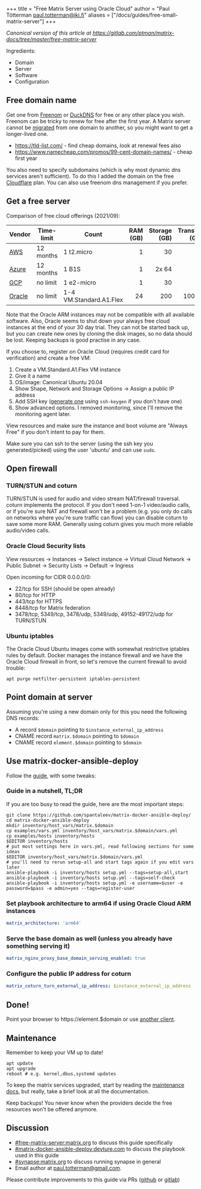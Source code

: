 +++
title = "Free Matrix Server using Oracle Cloud"
author = "Paul Tötterman <paul.totterman@iki.fi>"
aliases = ["/docs/guides/free-small-matrix-server"]
+++

*Canonical version of this article at
<https://gitlab.com/ptman/matrix-docs/tree/master/free-matrix-server>*

Ingredients:

- Domain
- Server
- Software
- Configuration

## Free domain name

Get one from [Freenom] or [DuckDNS] for free or any other place you wish.
Freenom can be tricky to renew for free after the first year. A Matrix server
cannot be [migrated] from one domain to another, so you might want to get a
longer-lived one.

- https://tld-list.com/ - find cheap domains, look at renewal fees also
- https://www.namecheap.com/promos/99-cent-domain-names/ - cheap first year

You also need to specify subdomains (which is why most dynamic dns services
aren't sufficient). To do this I added the domain on the free [Cloudflare] plan.
You can also use freenom dns management if you prefer.

[Freenom]: https://www.freenom.com
[DuckDNS]: https://www.duckdns.org/
[Cloudflare]: https://www.cloudflare.com
[migrated]: https://github.com/matrix-org/synapse/issues/1209

## Get a free server

Comparison of free cloud offerings (2021/09):

| Vendor   | Time-limit | Count                    | RAM (GB) | Storage (GB) | Transfer (GB) |
| -------- | ---------- | ----------------------- | -------: | -----------: | ------------: |
| [AWS]    | 12 months  | 1 t2.micro              | 1        | 30           | 15            |
| [Azure]  | 12 months  | 1 B1S                   | 1        | 2x 64        | 15            |
| [GCP]    | no limit   | 1 e2-micro              | 1        | 30           | 1             |
| [Oracle] | no limit   | 1-4 VM.Standard.A1.Flex | 24       | 200          | 10000         |

Note that the Oracle ARM instances may not be compatible with all available
software. Also, Oracle seems to shut down your always free cloud instances at
the end of your 30 day trial. They can not be started back up, but you can
create new ones by cloning the disk images, so no data should be lost. Keeping
backups is good practise in any case.

[AWS]: https://aws.amazon.com/free/
[Azure]: https://azure.microsoft.com/en-us/free/
[GCP]: https://cloud.google.com/free/
[Oracle]: https://www.oracle.com/cloud/free/

If you choose to, register on Oracle Cloud (requires credit card for
verification) and create a free VM:

1. Create a VM.Standard.A1.Flex VM instance
2. Give it a name
3. OS/image: Canonical Ubuntu 20.04
4. Show Shape, Network and Storage Options -> Assign a public IP address
5. Add SSH key ([generate one][sshkey] using `ssh-keygen` if you don't have one)
6. Show advanced options. I removed monitoring, since I'll remove the monitoring
   agent later.

View resources and make sure the instance and boot volume are "Always Free" if
you don't intent to pay for them.

Make sure you can ssh to the server (using the ssh key you generated/picked)
using the user 'ubuntu' and can use `sudo`.

[sshkey]: https://docs.oracle.com/en/cloud/iaas/compute-iaas-cloud/stcsg/generating-ssh-key-pair.html

## Open firewall

### TURN/STUN and coturn

TURN/STUN is used for audio and video stream NAT/firewall traversal. coturn
implements the protocol. If you don't need 1-on-1 video/audio calls, or if
you're sure NAT and firewall won't be a problem (e.g. you only do calls on
networks where you're sure traffic can flow) you can disable coturn to save some
more RAM. Generally using coturn gives you much more reliable audio/video calls.

### Oracle Cloud Security lists

View resources -> Instances -> Select instance -> Virtual Cloud Network ->
Public Subnet -> Security Lists -> Default -> Ingress

Open incoming for CIDR 0.0.0.0/0:
- 22/tcp for SSH (should be open already)
- 80/tcp for HTTP
- 443/tcp for HTTPS
- 8448/tcp for Matrix federation
- 3478/tcp, 5349/tcp, 3478/udp, 5349/udp, 49152-49172/udp for TURN/STUN

### Ubuntu iptables

The Oracle Cloud Ubuntu images come with somewhat restrictive iptables rules by
default. Docker manages the instance firewall and we have the Oracle Cloud
firewall in front, so let's remove the current firewall to avoid trouble:

```
apt purge netfilter-persistent iptables-persistent
```

## Point domain at server

Assuming you're using a new domain only for this you need the following DNS
records:

- A record `$domain` pointing to `$instance_external_ip_address`
- CNAME record `matrix.$domain` pointing to `$domain`
- CNAME record `element.$domain` pointing to `$domain`


## Use matrix-docker-ansible-deploy

Follow the [guide], with some tweaks:

[guide]: https://github.com/spantaleev/matrix-docker-ansible-deploy/blob/master/docs/README.md

### Guide in a nutshell, TL;DR

If you are too busy to read the guide, here are the most important steps:

```
git clone https://github.com/spantaleev/matrix-docker-ansible-deploy/
cd matrix-docker-ansible-deploy
mkdir inventory/host_vars/matrix.$domain
cp examples/vars.yml inventory/host_vars/matrix.$domain/vars.yml
cp examples/hosts inventory/hosts
$EDITOR inventory/hosts
# put most settings here in vars.yml, read following sections for some ideas
$EDITOR inventory/host_vars/matrix.$domain/vars.yml
# you'll need to rerun setup-all and start tags again if you edit vars later
ansible-playbook -i inventory/hosts setup.yml --tags=setup-all,start
ansible-playbook -i inventory/hosts setup.yml --tags=self-check
ansible-playbook -i inventory/hosts setup.yml -e username=$user -e password=$pass -e admin=yes --tags=register-user
```

### Set playbook architecture to arm64 if using Oracle Cloud ARM instances

```yaml
matrix_architecture: 'arm64'
```

### Serve the base domain as well (unless you already have something serving it)

```yaml
matrix_nginx_proxy_base_domain_serving_enabled: true
```

### Configure the public IP address for coturn

```yaml
matrix_coturn_turn_external_ip_address: $instance_external_ip_address
```

## Done!

Point your browser to https://element.$domain or use [another
client](https://matrix.org/clients).

## Maintenance

Remember to keep your VM up to date!

```
apt update
apt upgrade
reboot # e.g. kernel,dbus,systemd updates
```

To keep the matrix services upgraded, start by reading the [maintenance docs],
but really, take a brief look at all the documentation.

[maintenance docs]: https://github.com/spantaleev/matrix-docker-ansible-deploy/blob/master/docs/maintenance-upgrading-services.md

Keep backups! You never know when the providers decide the free resources won't
be offered anymore.

## Discussion

- [#free-matrix-server:matrix.org](https://gitlab.com/ptman/matrix-docs/-/tree/master/free-matrix-server)
  to discuss this guide specifically
- [#matrix-docker-ansible-deploy:devture.com](https://matrix.to/#/#matrix-docker-ansible-deploy:devture.com)
  to discuss the playbook used in this guide
- [#synapse:matrix.org](https://matrix.to/#/#synapse:matrix.org) to discuss
  running synapse in general
- Email author at <a
  href="mailto:paul.totterman@gmail.com">paul.totterman@gmail.com</a>.

Please contribute improvements to this guide via PRs ([github] or [gitlab])

[github]: https://github.com/ptman/matrix-docs
[gitlab]: https://gitlab.com/ptman/matrix-docs
